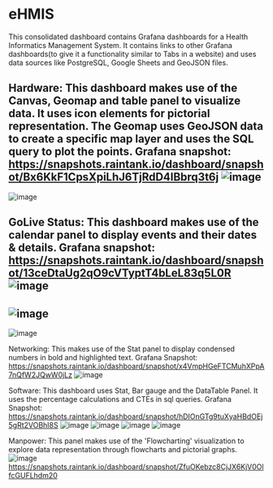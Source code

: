 # eHMIS
This consolidated dashboard contains Grafana dashboards for a Health Informatics Management System.
It contains links to other Grafana dashboards(to give it a functionality similar to Tabs in a website) and uses data sources like PostgreSQL, Google Sheets and GeoJSON files.

Hardware:
This dashboard makes use of the Canvas, Geomap and table panel to visualize data. It uses icon elements for pictorial representation. The Geomap uses GeoJSON data to create a specific map layer and uses the SQL query to plot the points.
Grafana snapshot: https://snapshots.raintank.io/dashboard/snapshot/Bx6KkF1CpsXpiLhJ6TjRdD4IBbrq3t6j
![image](https://github.com/saymeowmeow/eHMIS/assets/73341271/0689d4ec-c0e3-4a92-9428-dd046f7357b3)
-
![image](https://github.com/saymeowmeow/eHMIS/assets/73341271/09bc63c3-3aa2-40ea-9e1f-58230b8c5817)

GoLive Status:
This dashboard makes use of the calendar panel to display events and their dates & details.
Grafana snapshot: https://snapshots.raintank.io/dashboard/snapshot/13ceDtaUg2qO9cVTyptT4bLeL83q5L0R 
![image](https://github.com/saymeowmeow/eHMIS/assets/73341271/9de5b689-493e-41e8-a559-dafd139e89d7)
-
![image](https://github.com/saymeowmeow/eHMIS/assets/73341271/5c327796-8d1c-45b0-91f9-fc03d0d59288)
-
![image](https://github.com/saymeowmeow/eHMIS/assets/73341271/3362dc14-961f-4494-bbc7-ab4da4f04ecd)

Networking:
This makes use of the Stat panel to display condensed numbers in bold and highlighted text.
Grafana Snapshot: https://snapshots.raintank.io/dashboard/snapshot/x4VmpHGeFTCMuhXPpA7nQfW2JQwW0jLz
![image](https://github.com/saymeowmeow/eHMIS/assets/73341271/fa7b8b1c-9869-4822-997b-5acae5dec5d8)

Software:
This dashboard uses Stat, Bar gauge and the DataTable Panel. It uses the percentage calculations and CTEs in sql queries.
Grafana Snapshot: https://snapshots.raintank.io/dashboard/snapshot/hDIOnGTg9tuXyaHBdOEj5gRt2VOBhI8S
![image](https://github.com/saymeowmeow/eHMIS/assets/73341271/8d988fef-7ba4-41a0-b6c9-06b9cffedfdf)
![image](https://github.com/saymeowmeow/eHMIS/assets/73341271/468326b5-dbad-45a3-a267-7df0feecbd39)
![image](https://github.com/saymeowmeow/eHMIS/assets/73341271/ab5439e1-cd91-41f2-85fe-ff193d6f5c0c)
![image](https://github.com/saymeowmeow/eHMIS/assets/73341271/4fbacf24-1f5d-49d2-86c9-6ea5a2aef547)

Manpower:
This panel makes use of the 'Flowcharting' visualization to explore data representation through flowcharts and pictorial graphs.
![image](https://github.com/saymeowmeow/eHMIS/assets/73341271/37fa3e5f-516e-4eb2-b66b-8c6545670977)
https://snapshots.raintank.io/dashboard/snapshot/ZfuOKebzc8CjJX6KjV0OlfcGUFLhdm20












